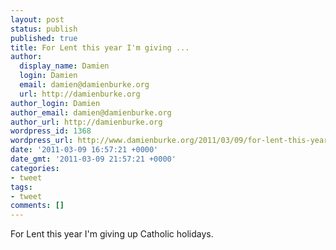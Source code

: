 ```yaml
---
layout: post
status: publish
published: true
title: For Lent this year I'm giving ...
author:
  display_name: Damien
  login: Damien
  email: damien@damienburke.org
  url: http://damienburke.org
author_login: Damien
author_email: damien@damienburke.org
author_url: http://damienburke.org
wordpress_id: 1368
wordpress_url: http://www.damienburke.org/2011/03/09/for-lent-this-year-im-giving-9/
date: '2011-03-09 16:57:21 +0000'
date_gmt: '2011-03-09 21:57:21 +0000'
categories:
- tweet
tags:
- tweet
comments: []
---
```

<p>For Lent this year I'm giving up Catholic holidays.</p>
